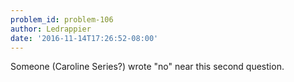 ```yaml
---
problem_id: problem-106
author: Ledrappier
date: '2016-11-14T17:26:52-08:00'
---
```

Someone (Caroline Series?) wrote "no" near this second question.

